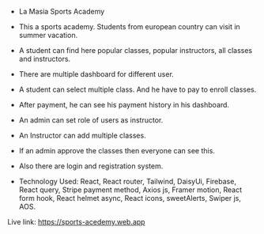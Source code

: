 * La Masia Sports Academy

* This a sports academy. Students from european country can visit in summer vacation.
* A student can find here popular classes, popular instructors, all classes and instructors.
* There are multiple dashboard for different user.
* A student can select multiple class. And he have to pay to enroll classes.
* After payment, he can see his payment history in his dashboard.
* An admin can set role of users as instructor.
* An Instructor can add multiple classes.
* If an admin approve the classes then everyone can see this.
* Also there are login and registration system.

* Technology Used: React, React router, Tailwind, DaisyUi, Firebase, React query, Stripe payment method, Axios js, Framer motion, React form hook, React helmet async, React icons, sweetAlerts, Swiper js, AOS. 

Live link: https://sports-acedemy.web.app
